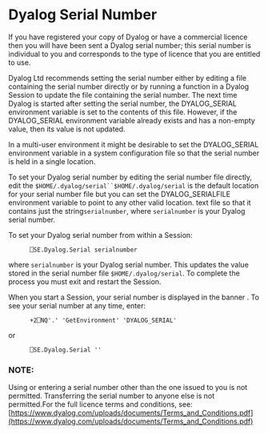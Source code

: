 # Dyalog Serial Number

If you have registered your copy of Dyalog or have a commercial licence then you will have been sent a Dyalog serial number; this serial number is individual to you and corresponds to the type of licence that you are entitled to use.

Dyalog Ltd recommends setting the serial number either by editing a file containing the serial number directly or by running a function in a Dyalog Session to update the file containing the serial number. The next time Dyalog is started after setting the serial number, the DYALOG_SERIAL environment variable is set to the contents of this file. However, if the DYALOG_SERIAL environment variable already exists and has a non-empty value, then its value is not updated.

In a multi-user environment it might be desirable to set the DYALOG_SERIAL environment variable in a system configuration file so that the serial number is held in a single location.

To set your Dyalog serial number by editing the serial number file directly, edit the `$HOME/.dyalog/serial``$HOME/.dyalog/serial` is the default location for your serial number file but you can set the DYALOG_SERIALFILE environment variable to point to any other valid location. text file so that it contains just the string`serialnumber`, where `serialnumber` is your Dyalog serial number.

To set your Dyalog serial number from within a Session:
```apl
      ⎕SE.Dyalog.Serial serialnumber
```

where `serialnumber` is your Dyalog serial number. This updates the value stored in the serial number file `$HOME/.dyalog/serial`. To complete the process you must exit and restart the Session.

When you start a Session, your serial number is displayed in the banner . To see your serial number at any time, enter:
```apl
      +2⎕NQ'.' 'GetEnvironment' 'DYALOG_SERIAL'
```

or
```apl
      ⎕SE.Dyalog.Serial ''
```

### NOTE:

Using or entering a serial number other than the one issued to you is not permitted. Transferring the serial number to anyone else is not permitted.For the full licence terms and conditions, see: [https://www.dyalog.com/uploads/documents/Terms_and_Conditions.pdf](https://www.dyalog.com/uploads/documents/Terms_and_Conditions.pdf)

